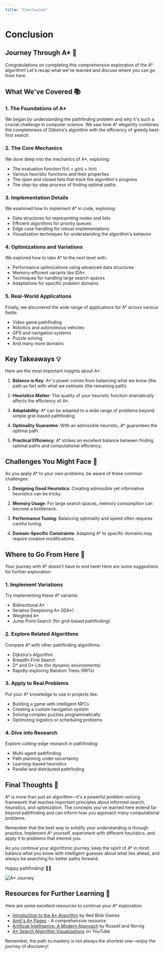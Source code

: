 ```yaml
---
title: "Conclusion"
---
```

# Conclusion

## Journey Through A* 🌟

Congratulations on completing this comprehensive exploration of the A* algorithm! Let's recap what we've learned and discuss where you can go from here.

## What We've Covered 📚

### 1. The Foundations of A*

We began by understanding the pathfinding problem and why it's such a crucial challenge in computer science. We saw how A* elegantly combines the completeness of Dijkstra's algorithm with the efficiency of greedy best-first search.

### 2. The Core Mechanics

We dove deep into the mechanics of A*, exploring:
- The evaluation function f(n) = g(n) + h(n)
- Various heuristic functions and their properties
- The open and closed lists that track the algorithm's progress
- The step-by-step process of finding optimal paths

### 3. Implementation Details

We examined how to implement A* in code, exploring:
- Data structures for representing nodes and lists
- Efficient algorithms for priority queues
- Edge case handling for robust implementations
- Visualization techniques for understanding the algorithm's behavior

### 4. Optimizations and Variations

We explored how to take A* to the next level with:
- Performance optimizations using advanced data structures
- Memory-efficient variants like IDA*
- Techniques for handling large search spaces
- Adaptations for specific problem domains

### 5. Real-World Applications

Finally, we discovered the wide range of applications for A* across various fields:
- Video game pathfinding
- Robotics and autonomous vehicles
- GPS and navigation systems
- Puzzle solving
- And many more domains

## Key Takeaways 💡

Here are the most important insights about A*:

1. **Balance is Key**: A*'s power comes from balancing what we know (the path so far) with what we estimate (the remaining path).

2. **Heuristics Matter**: The quality of your heuristic function dramatically affects the efficiency of A*.

3. **Adaptability**: A* can be adapted to a wide range of problems beyond simple grid-based pathfinding.

4. **Optimality Guarantee**: With an admissible heuristic, A* guarantees the optimal path.

5. **Practical Efficiency**: A* strikes an excellent balance between finding optimal paths and computational efficiency.

## Challenges You Might Face 🤔

As you apply A* to your own problems, be aware of these common challenges:

1. **Designing Good Heuristics**: Creating admissible yet informative heuristics can be tricky.

2. **Memory Usage**: For large search spaces, memory consumption can become a bottleneck.

3. **Performance Tuning**: Balancing optimality and speed often requires careful tuning.

4. **Domain-Specific Constraints**: Adapting A* to specific domains may require creative modifications.

## Where to Go From Here 🚀

Your journey with A* doesn't have to end here! Here are some suggestions for further exploration:

### 1. Implement Variations

Try implementing these A* variants:
- Bidirectional A*
- Iterative Deepening A* (IDA*)
- Weighted A*
- Jump Point Search (for grid-based pathfinding)

### 2. Explore Related Algorithms

Compare A* with other pathfinding algorithms:
- Dijkstra's Algorithm
- Breadth-First Search
- D* and D* Lite (for dynamic environments)
- Rapidly-exploring Random Trees (RRTs)

### 3. Apply to Real Problems

Put your A* knowledge to use in projects like:
- Building a game with intelligent NPCs
- Creating a custom navigation system
- Solving complex puzzles programmatically
- Optimizing logistics or scheduling problems

### 4. Dive into Research

Explore cutting-edge research in pathfinding:
- Multi-agent pathfinding
- Path planning under uncertainty
- Learning-based heuristics
- Parallel and distributed pathfinding

## Final Thoughts 🌈

A* is more than just an algorithm—it's a powerful problem-solving framework that teaches important principles about informed search, heuristics, and optimization. The concepts you've learned here extend far beyond pathfinding and can inform how you approach many computational problems.

Remember that the best way to solidify your understanding is through practice. Implement A* yourself, experiment with different heuristics, and apply it to problems that interest you.

As you continue your algorithmic journey, keep the spirit of A* in mind: balance what you know with intelligent guesses about what lies ahead, and always be searching for better paths forward.

Happy pathfinding! 🧭✨

![A* Journey](https://miro.medium.com/v2/resize:fit:1400/format:webp/1*CLjnwMQ-UJESYkBKx2nP5Q.gif)

## Resources for Further Learning 📖

Here are some excellent resources to continue your A* exploration:

- [Introduction to the A* Algorithm](https://www.redblobgames.com/pathfinding/a-star/introduction.html) by Red Blob Games
- [Amit's A* Pages](http://theory.stanford.edu/~amitp/GameProgramming/) - A comprehensive resource
- [Artificial Intelligence: A Modern Approach](http://aima.cs.berkeley.edu/) by Russell and Norvig
- [A* Search Algorithm Visualizations](https://www.youtube.com/results?search_query=a+star+algorithm+visualization) on YouTube

Remember, the path to mastery is not always the shortest one—enjoy the journey of discovery!